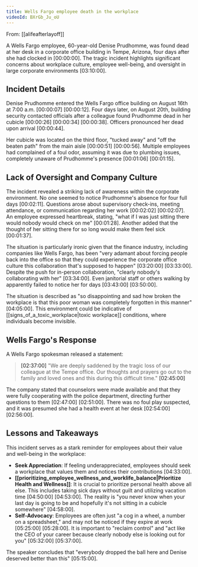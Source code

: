 ```yaml
---
title: Wells Fargo employee death in the workplace
videoId: BXrGb_Ju_oU
---
```


From: [[alifeafterlayoff]] <br/> 

A Wells Fargo employee, 60-year-old Denise Prudhomme, was found dead at her desk in a corporate office building in Tempe, Arizona, four days after she had clocked in <a class="yt-timestamp" data-t="00:00:00">[00:00:00]</a>. The tragic incident highlights significant concerns about workplace culture, employee well-being, and oversight in large corporate environments <a class="yt-timestamp" data-t="03:10:00">[03:10:00]</a>.

## Incident Details

Denise Prudhomme entered the Wells Fargo office building on August 16th at 7:00 a.m. <a class="yt-timestamp" data-t="00:00:07">[00:00:07]</a> <a class="yt-timestamp" data-t="00:00:12">[00:00:12]</a>. Four days later, on August 20th, building security contacted officials after a colleague found Prudhomme dead in her cubicle <a class="yt-timestamp" data-t="00:00:26">[00:00:26]</a> <a class="yt-timestamp" data-t="00:00:34">[00:00:34]</a> <a class="yt-timestamp" data-t="00:00:38">[00:00:38]</a>. Officers pronounced her dead upon arrival <a class="yt-timestamp" data-t="00:00:44">[00:00:44]</a>.

Her cubicle was located on the third floor, "tucked away" and "off the beaten path" from the main aisle <a class="yt-timestamp" data-t="00:00:51">[00:00:51]</a> <a class="yt-timestamp" data-t="00:00:56">[00:00:56]</a>. Multiple employees had complained of a foul odor, assuming it was due to plumbing issues, completely unaware of Prudhomme's presence <a class="yt-timestamp" data-t="00:01:06">[00:01:06]</a> <a class="yt-timestamp" data-t="00:01:15">[00:01:15]</a>.

## Lack of Oversight and Company Culture

The incident revealed a striking lack of awareness within the corporate environment. No one seemed to notice Prudhomme's absence for four full days <a class="yt-timestamp" data-t="00:02:11">[00:02:11]</a>. Questions arose about supervisory check-ins, meeting attendance, or communication regarding her work <a class="yt-timestamp" data-t="00:02:02">[00:02:02]</a> <a class="yt-timestamp" data-t="00:02:07">[00:02:07]</a>. An employee expressed heartbreak, stating, "what if I was just sitting there would nobody would check on me" <a class="yt-timestamp" data-t="00:01:28">[00:01:28]</a>. Another added that the thought of her sitting there for so long would make them feel sick <a class="yt-timestamp" data-t="00:01:37">[00:01:37]</a>.

The situation is particularly ironic given that the finance industry, including companies like Wells Fargo, has been "very adamant about forcing people back into the office so that they could experience the corporate office culture this collaboration that's supposed to happen" <a class="yt-timestamp" data-t="03:20:00">[03:20:00]</a> <a class="yt-timestamp" data-t="03:33:00">[03:33:00]</a>. Despite the push for in-person collaboration, "clearly nobody's collaborating with her" <a class="yt-timestamp" data-t="03:34:00">[03:34:00]</a>. Even janitorial staff or others walking by apparently failed to notice her for days <a class="yt-timestamp" data-t="03:43:00">[03:43:00]</a> <a class="yt-timestamp" data-t="03:50:00">[03:50:00]</a>.

The situation is described as "so disappointing and sad how broken the workplace is that this poor woman was completely forgotten in this manner" <a class="yt-timestamp" data-t="04:05:00">[04:05:00]</a>. This environment could be indicative of [[signs_of_a_toxic_workplace|toxic workplace]] conditions, where individuals become invisible.

## Wells Fargo's Response

A Wells Fargo spokesman released a statement:
> <a class="yt-timestamp" data-t="02:37:00">[02:37:00]</a> "We are deeply saddened by the tragic loss of our colleague at the Tempe office. Our thoughts and prayers go out to the family and loved ones and this during this difficult time." <a class="yt-timestamp" data-t="02:45:00">[02:45:00]</a>

The company stated that counselors were made available and that they were fully cooperating with the police department, directing further questions to them <a class="yt-timestamp" data-t="02:47:00">[02:47:00]</a> <a class="yt-timestamp" data-t="02:51:00">[02:51:00]</a>. There was no foul play suspected, and it was presumed she had a health event at her desk <a class="yt-timestamp" data-t="02:54:00">[02:54:00]</a> <a class="yt-timestamp" data-t="02:56:00">[02:56:00]</a>.

## Lessons and Takeaways

This incident serves as a stark reminder for employees about their value and well-being in the workplace:

*   **Seek Appreciation**: If feeling underappreciated, employees should seek a workplace that values them and notices their contributions <a class="yt-timestamp" data-t="04:33:00">[04:33:00]</a>.
*   **[[prioritizing_employee_wellness_and_worklife_balance|Prioritize Health and Wellness]]**: It is crucial to prioritize personal health above all else. This includes taking sick days without guilt and utilizing vacation time <a class="yt-timestamp" data-t="04:50:00">[04:50:00]</a> <a class="yt-timestamp" data-t="04:53:00">[04:53:00]</a>. The reality is "you never know when your last day is going to be and hopefully it's not sitting in a cubicle somewhere" <a class="yt-timestamp" data-t="04:58:00">[04:58:00]</a>.
*   **Self-Advocacy**: Employees are often just "a cog in a wheel, a number on a spreadsheet," and may not be noticed if they expire at work <a class="yt-timestamp" data-t="05:25:00">[05:25:00]</a> <a class="yt-timestamp" data-t="05:28:00">[05:28:00]</a>. It is important to "reclaim control" and "act like the CEO of your career because clearly nobody else is looking out for you" <a class="yt-timestamp" data-t="05:32:00">[05:32:00]</a> <a class="yt-timestamp" data-t="05:37:00">[05:37:00]</a>.

The speaker concludes that "everybody dropped the ball here and Denise deserved better than this" <a class="yt-timestamp" data-t="05:15:00">[05:15:00]</a>.
